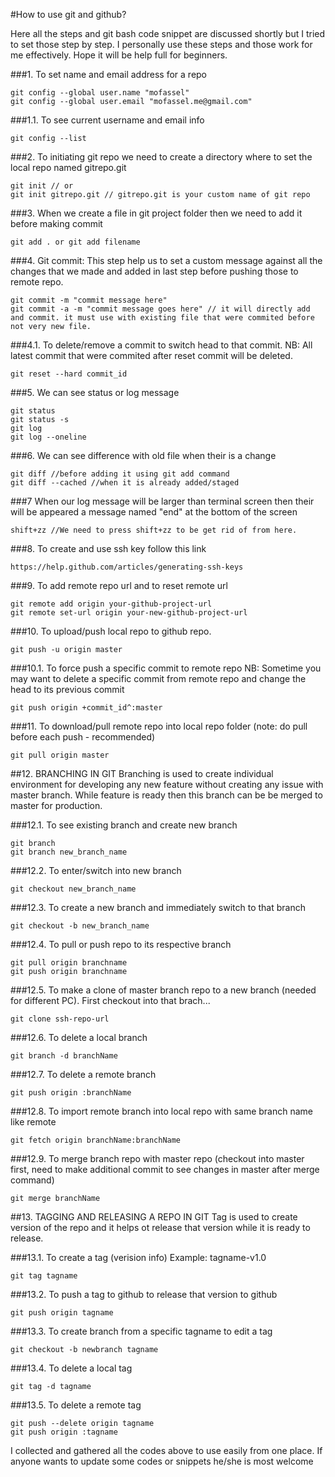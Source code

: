 #How to use git and github?

Here all the steps and git bash code snippet are discussed shortly but I tried to set those step by step. I personally use these steps and those work for me effectively. Hope it will be help full for beginners.

###1. To set name and email address for a repo

	git config --global user.name "mofassel"
	git config --global user.email "mofassel.me@gmail.com"
	
###1.1. To see current username and email info

	git config --list

###2. To initiating git repo we need to create a directory where to set the local repo named gitrepo.git

	git init // or
	git init gitrepo.git // gitrepo.git is your custom name of git repo

###3. When we create a file in git project folder then we need to add it before making commit

	git add . or git add filename
	

###4. Git commit: 
This step help us to set a custom message against all the changes that we made and added in last step before pushing those to remote repo.

	git commit -m "commit message here"
	git commit -a -m "commit message goes here" // it will directly add and commit. it must use with existing file that were commited before not very new file.

###4.1. To delete/remove a commit to switch head to that commit.
NB: All latest commit that were commited after reset commit will be deleted.

	git reset --hard commit_id

###5. We can see status or log message

	git status
	git status -s
	git log
	git log --oneline
	
###6. We can see difference with old file when their is a change

	git diff //before adding it using git add command
	git diff --cached //when it is already added/staged

###7 When our log message will be larger than terminal screen then their will be appeared a message named "end" at the bottom of the screen

	shift+zz //We need to press shift+zz to be get rid of from here.

###8. To create and use ssh key follow this link

	https://help.github.com/articles/generating-ssh-keys

###9. To add remote repo url and to reset remote url

	git remote add origin your-github-project-url
	git remote set-url origin your-new-github-project-url

###10. To upload/push local repo to github repo.

	git push -u origin master

###10.1. To force push a specific commit to remote repo
NB: Sometime you may want to delete a specific commit from remote repo and change the head to its previous commit

	git push origin +commit_id^:master

###11. To download/pull remote repo into local repo folder (note: do pull before each push - recommended)

	git pull origin master

##12. BRANCHING IN GIT
Branching is used to create individual environment for developing any new feature without creating any issue with master branch. While feature is ready then this branch can be be merged to master for production.

###12.1. To see existing branch and create new branch

	git branch
	git branch new_branch_name

###12.2. To enter/switch into new branch

	git checkout new_branch_name


###12.3. To create a new branch and immediately switch to that branch

	git checkout -b new_branch_name

###12.4. To pull or push repo to its respective branch

	git pull origin branchname
	git push origin branchname

###12.5. To make a clone of master branch repo to a new branch (needed for different PC). First checkout into that brach...

	git clone ssh-repo-url

###12.6. To delete a local branch

	git branch -d branchName

###12.7. To delete a remote branch

	git push origin :branchName

###12.8. To import remote branch into local repo with same branch name like remote

	git fetch origin branchName:branchName

###12.9. To merge branch repo with master repo (checkout into master first, need to make additional commit to see changes in master after merge command)

	git merge branchName

##13. TAGGING AND RELEASING A REPO IN GIT
Tag is used to create version of the repo and it helps ot release that version while it is ready to release.

###13.1. To create a tag (verision info) Example: tagname-v1.0

	git tag tagname

###13.2. To push a tag to github to release that version to github

	git push origin tagname

###13.3. To create branch from a specific tagname to edit a tag

	git checkout -b newbranch tagname

###13.4. To delete a local tag

	git tag -d tagname

###13.5. To delete a remote tag

	git push --delete origin tagname
	git push origin :tagname

	
I collected and gathered all the codes above to use easily from one place. If anyone wants to update some codes or snippets he/she is most welcome
